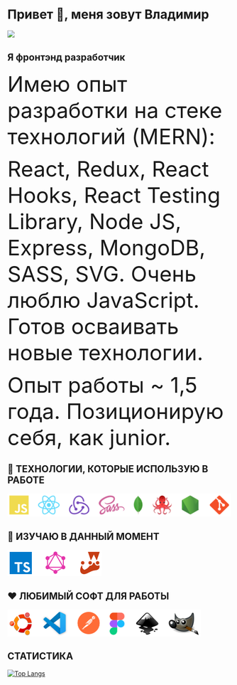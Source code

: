 # Привет 👋, меня зовут Владимир

![](https://komarev.com/ghpvc/?username=teplospbru)



## Я фронтэнд разработчик

<font size = 10>Имею опыт разработки на стеке технологий (MERN):</font>
    
<font size = 10>React, Redux, React Hooks, React Testing Library, Node JS, Express, MongoDB, SASS, SVG. Очень люблю JavaScript.  Готов осваивать новые технологии.</font>

<font size = 10>Опыт работы ~ 1,5 года. Позиционирую себя, как junior.</font>


## 🚀 ТЕХНОЛОГИИ, КОТОРЫЕ ИСПОЛЬЗУЮ В РАБОТЕ

<img src="https://github.com/teplospbru/teplospbru/blob/main/technologies.png" height="auto" width="581">


## 🌱 ИЗУЧАЮ В ДАННЫЙ МОМЕНТ

<img src="https://github.com/teplospbru/teplospbru/blob/main/perspective.png" height="auto" width="213">


## ❤️ ЛЮБИМЫЙ СОФТ ДЛЯ РАБОТЫ

<img src="https://github.com/teplospbru/teplospbru/blob/main/programms.png" height="auto" width="436">


## СТАТИСТИКА

<!-- [![GitHub Streak](http://github-readme-streak-stats.herokuapp.com?user=teplospbru&theme=dark&background=000000)](https://git.io/streak-stats) -->
[![Top Langs](https://github-readme-stats.vercel.app/api/top-langs/?username=teplospbru&layout=compact&theme=default)](https://github.com/anuraghazra/github-readme-stats)

<!--

Here are some ideas to get you started:

- 🔭 I’m currently working on ...
- 🌱 I’m currently learning ...
- 👯 I’m looking to collaborate on ...
- 🤔 I’m looking for help with ...
- 💬 Ask me about ...
- 📫 How to reach me: ...
- 😄 Pronouns: ...
- ⚡ Fun fact: ...
-->

<!-- ![Иллюстрация к проекту](https://github.com/teplospbru/test-task-6/blob/main/screenshot-30062022.png) -->

